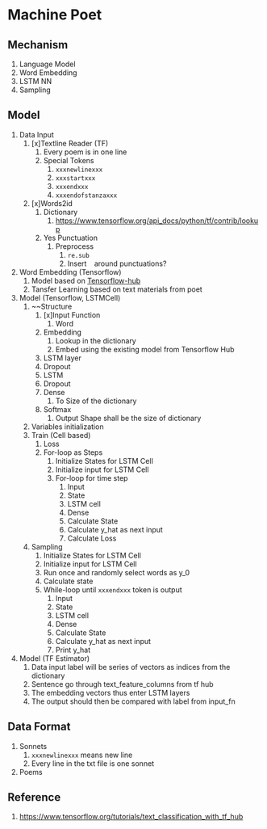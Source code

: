 # Machine Poet
## Mechanism
1. Language Model
1. Word Embedding
1. LSTM NN
1. Sampling
## Model
1. Data Input
    1. [x]Textline Reader (TF)
        1. Every poem is in one line
        1. Special Tokens
            1. `xxxnewlinexxx`
            1. `xxxstartxxx`
            1. `xxxendxxx`
            1. `xxxendofstanzaxxx`
    1. [x]Words2id
        1. Dictionary
            1. https://www.tensorflow.org/api_docs/python/tf/contrib/lookup
        1. Yes Punctuation
            1. Preprocess
                1. `re.sub`
                1. Insert ` ` around punctuations?
1. Word Embedding (Tensorflow)
    1. Model based on [Tensorflow-hub](https://www.tensorflow.org/hub)
    1. Tansfer Learning based on text materials from poet
1. Model (Tensorflow, LSTMCell)
    1. ~~Structure
        1. [x]Input Function
            1. Word
        1. Embedding
            1. Lookup in the dictionary
            1. Embed using the existing model from Tensorflow Hub
        1. LSTM layer
        1. Dropout
        1. LSTM
        1. Dropout
        1. Dense
            1. To Size of the dictionary
        1. Softmax
            1. Output Shape shall be the size of dictionary
    1. Variables initialization
    1. Train (Cell based)
        1. Loss
        1. For-loop as Steps
            1. Initialize States for LSTM Cell
            1. Initialize input for LSTM Cell
            1. For-loop for time step
                1. Input
                1. State
                1. LSTM cell
                1. Dense
                1. Calculate State
                1. Calculate y_hat as next input
                1. Calculate Loss
    1. Sampling
        1. Initialize States for LSTM Cell
        1. Initialize input for LSTM Cell 
        1. Run once and randomly select words as y_0
        1. Calculate state
        1. While-loop until `xxxendxxx` token is output
            1. Input
            1. State
            1. LSTM cell
            1. Dense
            1. Calculate State
            1. Calculate y_hat as next input
            1. Print y_hat
1. Model (TF Estimator)
    1. Data input label will be series of vectors as indices from the dictionary
    1. Sentence go through text_feature_columns from tf hub
    1. The embedding vectors thus enter LSTM layers 
    1. The output should then be compared with label from input_fn
## Data Format
1. Sonnets
    1. `xxxnewlinexxx` means new line
    1. Every line in the txt file is one sonnet
1. Poems
## Reference
1. https://www.tensorflow.org/tutorials/text_classification_with_tf_hub